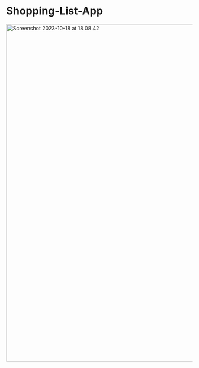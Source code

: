 # Shopping-List-App
<img width="909" alt="Screenshot 2023-10-18 at 18 08 42" src="https://github.com/IMTheBale/Shopping-List-App/assets/103919889/35148e64-0d6e-4f98-b57d-803e5a06244f">
